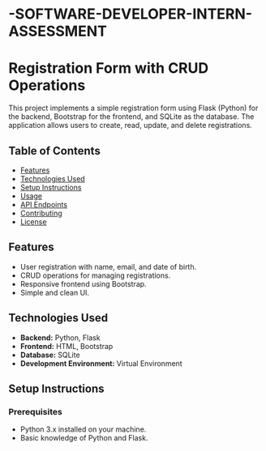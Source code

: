 # -SOFTWARE-DEVELOPER-INTERN-ASSESSMENT

# Registration Form with CRUD Operations

This project implements a simple registration form using Flask (Python) for the backend, Bootstrap for the frontend, and SQLite as the database. The application allows users to create, read, update, and delete registrations.

## Table of Contents
- [Features](#features)
- [Technologies Used](#technologies-used)
- [Setup Instructions](#setup-instructions)
- [Usage](#usage)
- [API Endpoints](#api-endpoints)
- [Contributing](#contributing)
- [License](#license)

## Features
- User registration with name, email, and date of birth.
- CRUD operations for managing registrations.
- Responsive frontend using Bootstrap.
- Simple and clean UI.

## Technologies Used
- **Backend:** Python, Flask
- **Frontend:** HTML, Bootstrap
- **Database:** SQLite
- **Development Environment:** Virtual Environment

## Setup Instructions

### Prerequisites
- Python 3.x installed on your machine.
- Basic knowledge of Python and Flask.
